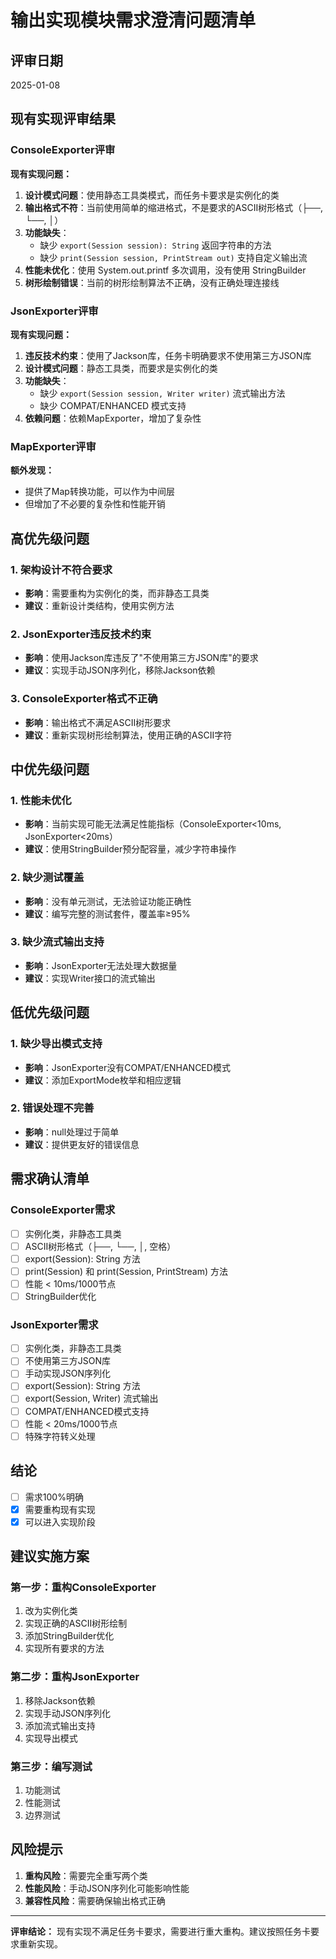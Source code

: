 # 输出实现模块需求澄清问题清单

## 评审日期
2025-01-08

## 现有实现评审结果

### ConsoleExporter评审
**现有实现问题：**
1. **设计模式问题**：使用静态工具类模式，而任务卡要求是实例化的类
2. **输出格式不符**：当前使用简单的缩进格式，不是要求的ASCII树形格式（├──, └──, │）
3. **功能缺失**：
   - 缺少 `export(Session session): String` 返回字符串的方法
   - 缺少 `print(Session session, PrintStream out)` 支持自定义输出流
4. **性能未优化**：使用 System.out.printf 多次调用，没有使用 StringBuilder
5. **树形绘制错误**：当前的树形绘制算法不正确，没有正确处理连接线

### JsonExporter评审
**现有实现问题：**
1. **违反技术约束**：使用了Jackson库，任务卡明确要求不使用第三方JSON库
2. **设计模式问题**：静态工具类，而要求是实例化的类
3. **功能缺失**：
   - 缺少 `export(Session session, Writer writer)` 流式输出方法
   - 缺少 COMPAT/ENHANCED 模式支持
4. **依赖问题**：依赖MapExporter，增加了复杂性

### MapExporter评审
**额外发现：**
- 提供了Map转换功能，可以作为中间层
- 但增加了不必要的复杂性和性能开销

## 高优先级问题

### 1. 架构设计不符合要求
- **影响**：需要重构为实例化的类，而非静态工具类
- **建议**：重新设计类结构，使用实例方法

### 2. JsonExporter违反技术约束
- **影响**：使用Jackson库违反了"不使用第三方JSON库"的要求
- **建议**：实现手动JSON序列化，移除Jackson依赖

### 3. ConsoleExporter格式不正确
- **影响**：输出格式不满足ASCII树形要求
- **建议**：重新实现树形绘制算法，使用正确的ASCII字符

## 中优先级问题

### 1. 性能未优化
- **影响**：当前实现可能无法满足性能指标（ConsoleExporter<10ms, JsonExporter<20ms）
- **建议**：使用StringBuilder预分配容量，减少字符串操作

### 2. 缺少测试覆盖
- **影响**：没有单元测试，无法验证功能正确性
- **建议**：编写完整的测试套件，覆盖率≥95%

### 3. 缺少流式输出支持
- **影响**：JsonExporter无法处理大数据量
- **建议**：实现Writer接口的流式输出

## 低优先级问题

### 1. 缺少导出模式支持
- **影响**：JsonExporter没有COMPAT/ENHANCED模式
- **建议**：添加ExportMode枚举和相应逻辑

### 2. 错误处理不完善
- **影响**：null处理过于简单
- **建议**：提供更友好的错误信息

## 需求确认清单

### ConsoleExporter需求
- [ ] 实例化类，非静态工具类
- [ ] ASCII树形格式（├──, └──, │, 空格）
- [ ] export(Session): String 方法
- [ ] print(Session) 和 print(Session, PrintStream) 方法
- [ ] 性能 < 10ms/1000节点
- [ ] StringBuilder优化

### JsonExporter需求
- [ ] 实例化类，非静态工具类
- [ ] 不使用第三方JSON库
- [ ] 手动实现JSON序列化
- [ ] export(Session): String 方法
- [ ] export(Session, Writer) 流式输出
- [ ] COMPAT/ENHANCED模式支持
- [ ] 性能 < 20ms/1000节点
- [ ] 特殊字符转义处理

## 结论
- [ ] 需求100%明确
- [x] 需要重构现有实现
- [x] 可以进入实现阶段

## 建议实施方案

### 第一步：重构ConsoleExporter
1. 改为实例化类
2. 实现正确的ASCII树形绘制
3. 添加StringBuilder优化
4. 实现所有要求的方法

### 第二步：重构JsonExporter  
1. 移除Jackson依赖
2. 实现手动JSON序列化
3. 添加流式输出支持
4. 实现导出模式

### 第三步：编写测试
1. 功能测试
2. 性能测试
3. 边界测试

## 风险提示
1. **重构风险**：需要完全重写两个类
2. **性能风险**：手动JSON序列化可能影响性能
3. **兼容性风险**：需要确保输出格式正确

---

**评审结论：** 现有实现不满足任务卡要求，需要进行重大重构。建议按照任务卡要求重新实现。